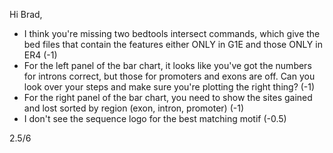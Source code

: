 Hi Brad, 
- I think you're missing two bedtools intersect commands, which give the bed files that contain the features either ONLY in G1E and those ONLY in ER4 (-1) 
- For the left panel of the bar chart, it looks like you've got the numbers for introns correct, but those for promoters and exons are off. Can you look over your steps and make sure you're plotting the right thing? (-1) 
- For the right panel of the bar chart, you need to show the sites gained and lost sorted by region (exon, intron, promoter)  (-1)
- I don't see the sequence logo for the best matching motif (-0.5)

2.5/6
